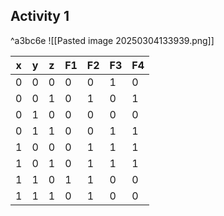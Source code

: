 ## Activity 1

^a3bc6e
![[Pasted image 20250304133939.png]]

| x   | y   | z   | F1  | F2  | F3  | F4  |
| --- | --- | --- | --- | --- | --- | --- |
| 0   | 0   | 0   | 0   | 0   | 1   | 0   |
| 0   | 0   | 1   | 0   | 1   | 0   | 1   |
| 0   | 1   | 0   | 0   | 0   | 0   | 0   |
| 0   | 1   | 1   | 0   | 0   | 1   | 1   |
| 1   | 0   | 0   | 0   | 1   | 1   | 1   |
| 1   | 0   | 1   | 0   | 1   | 1   | 1   |
| 1   | 1   | 0   | 1   | 1   | 0   | 0   |
| 1   | 1   | 1   | 0   | 1   | 0   | 0   |

